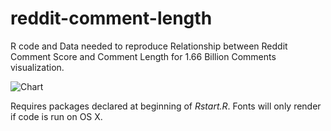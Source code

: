 # reddit-comment-length
R code and Data needed to reproduce Relationship between Reddit Comment Score and Comment Length for 1.66 Billion Comments visualization.

![Chart](http://i.imgur.com/IlxaQ3G.png)

Requires packages declared at beginning of *Rstart.R*. Fonts will only render if code is run on OS X.